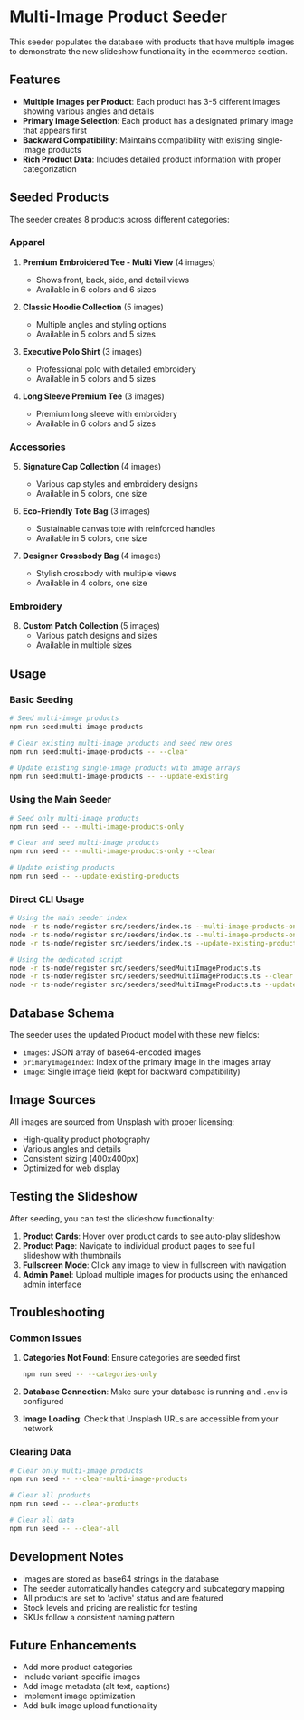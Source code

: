 # Multi-Image Product Seeder

This seeder populates the database with products that have multiple images to demonstrate the new slideshow functionality in the ecommerce section.

## Features

- **Multiple Images per Product**: Each product has 3-5 different images showing various angles and details
- **Primary Image Selection**: Each product has a designated primary image that appears first
- **Backward Compatibility**: Maintains compatibility with existing single-image products
- **Rich Product Data**: Includes detailed product information with proper categorization

## Seeded Products

The seeder creates 8 products across different categories:

### Apparel
1. **Premium Embroidered Tee - Multi View** (4 images)
   - Shows front, back, side, and detail views
   - Available in 6 colors and 6 sizes

2. **Classic Hoodie Collection** (5 images)
   - Multiple angles and styling options
   - Available in 5 colors and 5 sizes

3. **Executive Polo Shirt** (3 images)
   - Professional polo with detailed embroidery
   - Available in 5 colors and 5 sizes

4. **Long Sleeve Premium Tee** (3 images)
   - Premium long sleeve with embroidery
   - Available in 6 colors and 5 sizes

### Accessories
5. **Signature Cap Collection** (4 images)
   - Various cap styles and embroidery designs
   - Available in 5 colors, one size

6. **Eco-Friendly Tote Bag** (3 images)
   - Sustainable canvas tote with reinforced handles
   - Available in 5 colors, one size

7. **Designer Crossbody Bag** (4 images)
   - Stylish crossbody with multiple views
   - Available in 4 colors, one size

### Embroidery
8. **Custom Patch Collection** (5 images)
   - Various patch designs and sizes
   - Available in multiple sizes

## Usage

### Basic Seeding
```bash
# Seed multi-image products
npm run seed:multi-image-products

# Clear existing multi-image products and seed new ones
npm run seed:multi-image-products -- --clear

# Update existing single-image products with image arrays
npm run seed:multi-image-products -- --update-existing
```

### Using the Main Seeder
```bash
# Seed only multi-image products
npm run seed -- --multi-image-products-only

# Clear and seed multi-image products
npm run seed -- --multi-image-products-only --clear

# Update existing products
npm run seed -- --update-existing-products
```

### Direct CLI Usage
```bash
# Using the main seeder index
node -r ts-node/register src/seeders/index.ts --multi-image-products-only
node -r ts-node/register src/seeders/index.ts --multi-image-products-only --clear
node -r ts-node/register src/seeders/index.ts --update-existing-products

# Using the dedicated script
node -r ts-node/register src/seeders/seedMultiImageProducts.ts
node -r ts-node/register src/seeders/seedMultiImageProducts.ts --clear
node -r ts-node/register src/seeders/seedMultiImageProducts.ts --update-existing
```

## Database Schema

The seeder uses the updated Product model with these new fields:

- `images`: JSON array of base64-encoded images
- `primaryImageIndex`: Index of the primary image in the images array
- `image`: Single image field (kept for backward compatibility)

## Image Sources

All images are sourced from Unsplash with proper licensing:
- High-quality product photography
- Various angles and details
- Consistent sizing (400x400px)
- Optimized for web display

## Testing the Slideshow

After seeding, you can test the slideshow functionality:

1. **Product Cards**: Hover over product cards to see auto-play slideshow
2. **Product Page**: Navigate to individual product pages to see full slideshow with thumbnails
3. **Fullscreen Mode**: Click any image to view in fullscreen with navigation
4. **Admin Panel**: Upload multiple images for products using the enhanced admin interface

## Troubleshooting

### Common Issues

1. **Categories Not Found**: Ensure categories are seeded first
   ```bash
   npm run seed -- --categories-only
   ```

2. **Database Connection**: Make sure your database is running and `.env` is configured

3. **Image Loading**: Check that Unsplash URLs are accessible from your network

### Clearing Data

```bash
# Clear only multi-image products
npm run seed -- --clear-multi-image-products

# Clear all products
npm run seed -- --clear-products

# Clear all data
npm run seed -- --clear-all
```

## Development Notes

- Images are stored as base64 strings in the database
- The seeder automatically handles category and subcategory mapping
- All products are set to 'active' status and are featured
- Stock levels and pricing are realistic for testing
- SKUs follow a consistent naming pattern

## Future Enhancements

- Add more product categories
- Include variant-specific images
- Add image metadata (alt text, captions)
- Implement image optimization
- Add bulk image upload functionality







